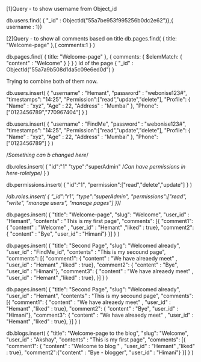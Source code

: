 

[1]Query - to show username from Object_id 

db.users.find( { "_id" : ObjectId("55a7be953f995256b0dc2e62")},{ username : 1})

[2]Query - to show all comments based on title 
db.pages.find( { title: "Welcome-page" },{ comments:1 } )


db.pages.find( { title: "Welcome-page" },
                 { comments: { $elemMatch: { "content" : "Welcome"  } } } )
Id of the page { "_id" : ObjectId("55a7a9b508d1da5c09e6ed0d") }

Trying to combine both of them now.



db.users.insert(
{ 
"username" : "Hemant", 
"password" : "webonise123#", 
"timestamps": "14:25", 
"Permission":["read","update","delete"],
"Profile": { "Name" : "xyz", "Age" : 22, "Address" : "Mumbai" }, 
"Phone":["0123456789","770967404"]
}
)



db.users.insert(
{ 
"username" : "FindMe", 
"password" : "webonise123#", 
"timestamps": "14:25", 
"Permission":["read","update","delete"],
"Profile": { "Name" : "xyz", "Age" : 22, "Address" : "Mumbai" }, 
"Phone":["0123456789"]
}
)


/*Something can b changed here*/

db.roles.insert(
{
 "id":"1"
 "type":"superAdmin"
 /*Can have permissions in here-roletype*/
}
)

db.permissions.insert(
{
 "id":"1",
 "permission":["read","delete","update"]
}
)


/*db.roles.insert(
{
"_id":"r1",
"type":"superAdmin",
"permissions":["read", "write", "manage users", "manage pages"]
})*/



db.pages.insert( 
{
"title": "Welcome-page",
"slug": "Welcome",
"user_id" : "Hemant",
"contents" : "This is my first page",
"comments": [{ "comment1": { "content" : "Welcome" , "user_id" : "Hemant" ,"liked" : true},
               "comment2": { "content" : "Bye", "user_id" : "Himani"}
            }]
}
)


db.pages.insert( 
{
"title": "Second Page",
"slug": "Welcomed already",
"user_id" : "FindMe_id",
"contents" : "This is my secound page",
"comments": [{ "comment1": { "content" : "We have alreaedy meet" , "user_id" : "Hemant" ,"liked" : true},
               "comment2": { "content" : "Bye", "user_id" : "Himani"},
               "comment3": { "content" : "We have alreaedy meet" , "user_id" : "Hemant" ,"liked" : true},
            }]
}
)

db.pages.insert( 
{
"title": "Second Page",
"slug": "Welcomed already",
"user_id" : "Hemant",
"contents" : "This is my secound page",
"comments": [{ "comment1": { "content" : "We have alreaedy meet" , "user_id" : "Hemant" ,"liked" : true},
               "comment2": { "content" : "Bye", "user_id" : "Himani"},
               "comment3": { "content" : "We have alreaedy meet" , "user_id" : "Hemant" ,"liked" : true},
            }]
}
)





db.blogs.insert( 
{
"title": "Welcome-page to the blog",
"slug": "Welcome",
"user_id" : "Akshay",
"contents" : "This is my first page",
"comments": [{ "comment1": { "content" : "Welcome to blog " , "user_id" : "Hemant" ,"liked" : true},
               "comment2":{"content" : "Bye - blogger", "user_id" : "Himani"}
            }]
}
)




